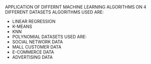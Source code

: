 APPLICATION OF DIFFERNT MACHINE LEARNING ALGORITHMS ON 4 DIFFERENT DATASETS
ALGORITHMS USED ARE:
* LINEAR REGRESSION
* K-MEANS
* KNN
* POLYNOMIAL
DATASETS USED ARE:
* SOCIAL NETWORK DATA
* MALL CUSTOMER DATA
* E-COMMERCE DATA
* ADVERTISING DATA
